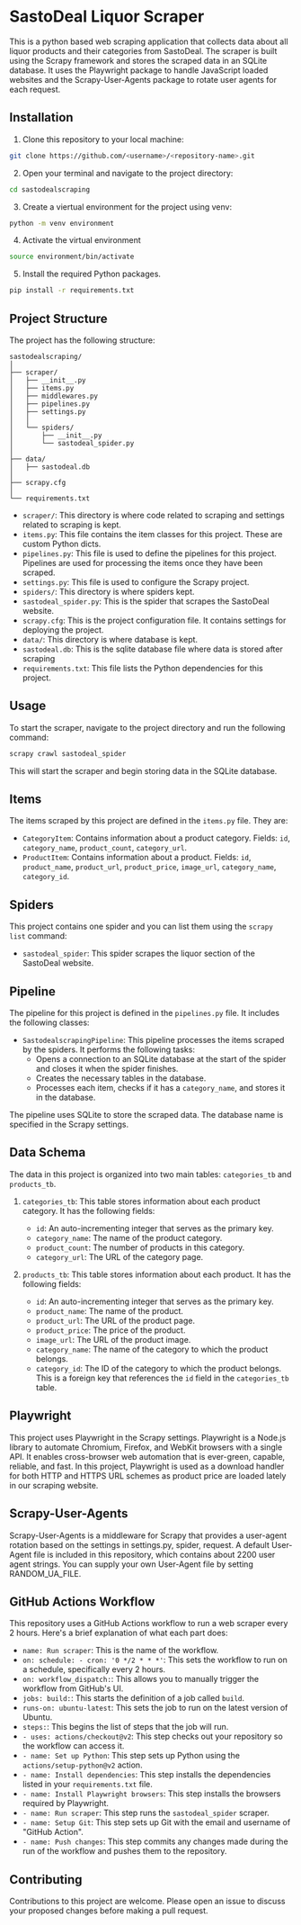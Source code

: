 # SastoDeal Liquor Scraper

This is a python based web scraping application that collects data about all liquor products and their categories from SastoDeal. The scraper is built using the Scrapy framework and stores the scraped data in an SQLite database.
It uses the Playwright package to handle JavaScript loaded websites and the Scrapy-User-Agents package to rotate user agents for each request.


## Installation

  1. Clone this repository to your local machine:
 
 ```bash
git clone https://github.com/<username>/<repository-name>.git
 ```

2. Open your terminal and navigate to the project directory:

```bash
cd sastodealscraping
```
3. Create a viertual environment for the project using venv:

```bash
python -m venv environment
```
4. Activate the virtual environment

```bash
source environment/bin/activate
```

5. Install the required Python packages. 
```bash
pip install -r requirements.txt
```

## Project Structure

The project has the following structure:
```
sastodealscraping/
│
├── scraper/
│   ├── __init__.py
│   ├── items.py
│   ├── middlewares.py
│   ├── pipelines.py
│   ├── settings.py
│   │
│   └── spiders/
│       ├── __init__.py
│       └── sastodeal_spider.py
│
├── data/
│   ├── sastodeal.db
│
├── scrapy.cfg
│
└── requirements.txt

```
-   `scraper/`: This directory is where code related to scraping and settings related to scraping is kept.
-   `items.py`: This file contains the item classes for this project. These are custom Python dicts.
-   `pipelines.py`: This file is used to define the pipelines for this project. Pipelines are used for processing the items once they have been scraped.
-   `settings.py`: This file is used to configure the Scrapy project.
-   `spiders/`: This directory is where spiders kept.
-   `sastodeal_spider.py`: This is the spider that scrapes the SastoDeal website.
-   `scrapy.cfg`: This is the project configuration file. It contains settings for deploying the project.
-   `data/`: This directory is where database is kept.
-   `sastodeal.db`: This is the sqlite database file where data is stored after scraping
-   `requirements.txt`: This file lists the Python dependencies for this project.

## Usage

To start the scraper, navigate to the project directory and run the following command:
```bash
scrapy crawl sastodeal_spider
```
This will start the scraper and begin storing data in the SQLite database.


## Items

The items scraped by this project are defined in the `items.py` file. They are:

- `CategoryItem`: Contains information about a product category. Fields: `id`, `category_name`, `product_count`, `category_url`.
- `ProductItem`: Contains information about a product. Fields: `id`, `product_name`, `product_url`, `product_price`, `image_url`, `category_name`, `category_id`.

## Spiders

This project contains one spider and you can list them using the `scrapy list` command:

- `sastodeal_spider`: This spider scrapes the liquor section of the SastoDeal website.

## Pipeline

The pipeline for this project is defined in the `pipelines.py` file. It includes the following classes:

- `SastodealscrapingPipeline`: This pipeline processes the items scraped by the spiders. It performs the following tasks:
  - Opens a connection to an SQLite database at the start of the spider and closes it when the spider finishes.
  - Creates the necessary tables in the database.
  - Processes each item, checks if it has a `category_name`, and stores it in the database.

The pipeline uses SQLite to store the scraped data. The database name is specified in the Scrapy settings.

## Data Schema

The data in this project is organized into two main tables: `categories_tb` and `products_tb`.

1. `categories_tb`: This table stores information about each product category. It has the following fields:
    - `id`: An auto-incrementing integer that serves as the primary key.
    - `category_name`: The name of the product category.
    - `product_count`: The number of products in this category.
    - `category_url`: The URL of the category page.

2. `products_tb`: This table stores information about each product. It has the following fields:
    - `id`: An auto-incrementing integer that serves as the primary key.
    - `product_name`: The name of the product.
    - `product_url`: The URL of the product page.
    - `product_price`: The price of the product.
    - `image_url`: The URL of the product image.
    - `category_name`: The name of the category to which the product belongs.
    - `category_id`: The ID of the category to which the product belongs. This is a foreign key that references the `id` field 		  in the `categories_tb` table.

## Playwright

This project uses Playwright in the Scrapy settings. Playwright is a Node.js library to automate Chromium, Firefox, and WebKit browsers with a single API. It enables cross-browser web automation that is ever-green, capable, reliable, and fast. In this project, Playwright is used as a download handler for both HTTP and HTTPS URL schemes as product price are loaded lately in our scraping website.

## Scrapy-User-Agents

Scrapy-User-Agents is a middleware for Scrapy that provides a user-agent rotation based on the settings in settings.py, spider, request. A default User-Agent file is included in this repository, which contains about 2200 user agent strings. You can supply your own User-Agent file by setting RANDOM_UA_FILE.

## GitHub Actions Workflow

This repository uses a GitHub Actions workflow to run a web scraper every 2 hours. Here's a brief explanation of what each part does:

- `name: Run scraper`: This is the name of the workflow.
- `on: schedule: - cron: '0 */2 * * *'`: This sets the workflow to run on a schedule, specifically every 2 hours.
- `on: workflow_dispatch:`: This allows you to manually trigger the workflow from GitHub's UI.
- `jobs: build:`: This starts the definition of a job called `build`.
- `runs-on: ubuntu-latest`: This sets the job to run on the latest version of Ubuntu.
- `steps:`: This begins the list of steps that the job will run.
- `- uses: actions/checkout@v2`: This step checks out your repository so the workflow can access it.
- `- name: Set up Python`: This step sets up Python using the `actions/setup-python@v2` action.
- `- name: Install dependencies`: This step installs the dependencies listed in your `requirements.txt` file.
- `- name: Install Playwright browsers`: This step installs the browsers required by Playwright.
- `- name: Run scraper`: This step runs the `sastodeal_spider` scraper.
- `- name: Setup Git`: This step sets up Git with the email and username of "GitHub Action".
- `- name: Push changes`: This step commits any changes made during the run of the workflow and pushes them to the repository.

## Contributing

Contributions to this project are welcome. Please open an issue to discuss your proposed changes before making a pull request.
